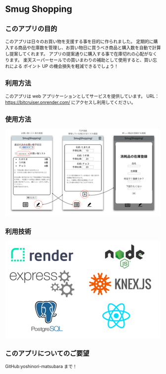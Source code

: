 # Smug Shopping

## このアプリの目的

このアプリは日々のお買い物を支援する事を目的に作られました。
定期的に購入する商品や在庫数を管理し、お買い物日に買うべき商品と購入数を自動で計算し提案してくれます。
アプリの提案通りに購入する事で在庫切れの心配がなくります。
楽天スーパーセールでの買いまわりの補助として使用すると、買い忘れによる
ポイント UP の機会損失を軽減できるでしょう！

## 利用方法

このアプリは web アプリケーションとしてサービスを提供しています。
URL：https://bitcruiser.onrender.com/
にアクセスし利用してください。

## 使用方法

![利用方法簡易図](./image/Readme01.png)

## 利用技術

![利用方法簡易図](./image/Readme03.png)

## このアプリについてのご要望

GitHub:yoshinori-matsubara まで！
